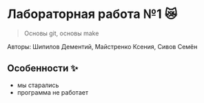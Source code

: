# Лабораторная работа №1 😿
>Основы git, основы make

Авторы: Шипилов Дементий, Майстренко Ксения, Сивов Семён
## Особенности ✨
- мы старались
- программа не работает
